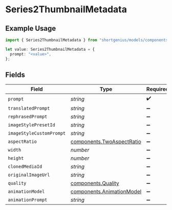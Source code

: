 # Series2ThumbnailMetadata

## Example Usage

```typescript
import { Series2ThumbnailMetadata } from "shortgenius/models/components";

let value: Series2ThumbnailMetadata = {
  prompt: "<value>",
};
```

## Fields

| Field                                                                  | Type                                                                   | Required                                                               | Description                                                            |
| ---------------------------------------------------------------------- | ---------------------------------------------------------------------- | ---------------------------------------------------------------------- | ---------------------------------------------------------------------- |
| `prompt`                                                               | *string*                                                               | :heavy_check_mark:                                                     | N/A                                                                    |
| `translatedPrompt`                                                     | *string*                                                               | :heavy_minus_sign:                                                     | N/A                                                                    |
| `rephrasedPrompt`                                                      | *string*                                                               | :heavy_minus_sign:                                                     | N/A                                                                    |
| `imageStylePresetId`                                                   | *string*                                                               | :heavy_minus_sign:                                                     | N/A                                                                    |
| `imageStyleCustomPrompt`                                               | *string*                                                               | :heavy_minus_sign:                                                     | N/A                                                                    |
| `aspectRatio`                                                          | [components.TwoAspectRatio](../../models/components/twoaspectratio.md) | :heavy_minus_sign:                                                     | N/A                                                                    |
| `width`                                                                | *number*                                                               | :heavy_minus_sign:                                                     | N/A                                                                    |
| `height`                                                               | *number*                                                               | :heavy_minus_sign:                                                     | N/A                                                                    |
| `clonedMediaId`                                                        | *string*                                                               | :heavy_minus_sign:                                                     | N/A                                                                    |
| `originalImageUrl`                                                     | *string*                                                               | :heavy_minus_sign:                                                     | N/A                                                                    |
| `quality`                                                              | [components.Quality](../../models/components/quality.md)               | :heavy_minus_sign:                                                     | N/A                                                                    |
| `animationModel`                                                       | [components.AnimationModel](../../models/components/animationmodel.md) | :heavy_minus_sign:                                                     | N/A                                                                    |
| `animationPrompt`                                                      | *string*                                                               | :heavy_minus_sign:                                                     | N/A                                                                    |